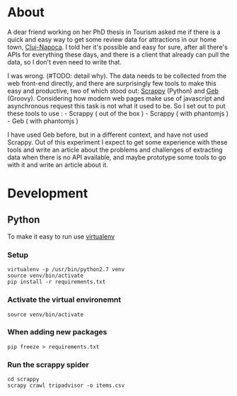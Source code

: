 # About 

A dear friend working on her PhD thesis in Tourism asked me if there is a quick and easy way to get
some review data for attractions in our home town, [Cluj-Napoca](https://en.wikipedia.org/wiki/Cluj-Napoca).
I told her it's possible and easy for sure, after all there's APIs for everything these days, and
there is a client that already can pull the data, so I don't even need to write that. 

I was wrong. (#TODO: detail why). The data needs to be collected from the web front-end directly,
and there are surprisingly few tools to make this easy and productive, two of which stood out: 
[Scrappy](http://scrapy.org/) (Python) and  [Geb](http://www.gebish.org/) (Groovy). Considering how
modern web pages make use of javascript and asynchronous request this task is not what it used to
be. So I set out to put these tools to use :
    - Scrappy ( out of the box )
    - Scrappy ( with phantomjs )
    - Geb ( with phantomjs )

I have used Geb before, but in a different context, and have not used Scrappy. 
Out of this experiment I expect to get some experience with these tools and write an article about
the problems and challenges of extracting data when there is no API available, and maybe prototype
some tools to go with it and write an article about it. 

# Development 

## Python 

To make it easy to run use [virtualenv](http://docs.python-guide.org/en/latest/dev/virtualenvs/)

### Setup
     
    virtualenv -p /usr/bin/python2.7 venv
    source venv/bin/activate
    pip install -r requirements.txt

### Activate the virtual environemnt 
 
    source venv/bin/activate

### When adding new packages 
 
    pip freeze > requirements.txt

### Run the scrappy spider 
 
    cd scrappy
    scrapy crawl tripadvisor -o items.csv
